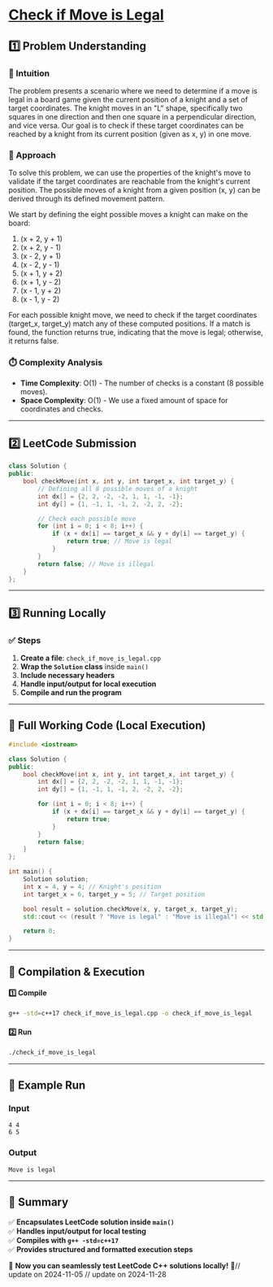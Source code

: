 # **[Check if Move is Legal](https://leetcode.com/problems/check-if-move-is-legal/description/)**  

## **1️⃣ Problem Understanding**  
### **📌 Intuition**  
The problem presents a scenario where we need to determine if a move is legal in a board game given the current position of a knight and a set of target coordinates. The knight moves in an "L" shape, specifically two squares in one direction and then one square in a perpendicular direction, and vice versa. Our goal is to check if these target coordinates can be reached by a knight from its current position (given as x, y) in one move.

### **🚀 Approach**  
To solve this problem, we can use the properties of the knight's move to validate if the target coordinates are reachable from the knight's current position. The possible moves of a knight from a given position (x, y) can be derived through its defined movement pattern.

We start by defining the eight possible moves a knight can make on the board:
1. (x + 2, y + 1)
2. (x + 2, y - 1)
3. (x - 2, y + 1)
4. (x - 2, y - 1)
5. (x + 1, y + 2)
6. (x + 1, y - 2)
7. (x - 1, y + 2)
8. (x - 1, y - 2)

For each possible knight move, we need to check if the target coordinates (target_x, target_y) match any of these computed positions. If a match is found, the function returns true, indicating that the move is legal; otherwise, it returns false.

### **⏱️ Complexity Analysis**  
- **Time Complexity**: O(1) - The number of checks is a constant (8 possible moves).
- **Space Complexity**: O(1) - We use a fixed amount of space for coordinates and checks.

---  

## **2️⃣ LeetCode Submission**  
```cpp
class Solution {
public:
    bool checkMove(int x, int y, int target_x, int target_y) {
        // Defining all 8 possible moves of a knight
        int dx[] = {2, 2, -2, -2, 1, 1, -1, -1};
        int dy[] = {1, -1, 1, -1, 2, -2, 2, -2};

        // Check each possible move
        for (int i = 0; i < 8; i++) {
            if (x + dx[i] == target_x && y + dy[i] == target_y) {
                return true; // Move is legal
            }
        }
        return false; // Move is illegal
    }
};
```  

---  

## **3️⃣ Running Locally**  
### **✅ Steps**  
1. **Create a file**: `check_if_move_is_legal.cpp`  
2. **Wrap the `Solution` class** inside `main()`  
3. **Include necessary headers**  
4. **Handle input/output for local execution**  
5. **Compile and run the program**  

---  

## **📝 Full Working Code (Local Execution)**  
```cpp
#include <iostream> 

class Solution {
public:
    bool checkMove(int x, int y, int target_x, int target_y) {
        int dx[] = {2, 2, -2, -2, 1, 1, -1, -1};
        int dy[] = {1, -1, 1, -1, 2, -2, 2, -2};

        for (int i = 0; i < 8; i++) {
            if (x + dx[i] == target_x && y + dy[i] == target_y) {
                return true;
            }
        }
        return false;
    }
};

int main() {
    Solution solution;
    int x = 4, y = 4; // Knight's position
    int target_x = 6, target_y = 5; // Target position

    bool result = solution.checkMove(x, y, target_x, target_y);
    std::cout << (result ? "Move is legal" : "Move is illegal") << std::endl;

    return 0;
}
```  

---  

## **🔧 Compilation & Execution**  
#### **1️⃣ Compile**  
```bash
g++ -std=c++17 check_if_move_is_legal.cpp -o check_if_move_is_legal
```  

#### **2️⃣ Run**  
```bash
./check_if_move_is_legal
```  

---  

## **🎯 Example Run**  
### **Input**  
```
4 4
6 5
```  
### **Output**  
```
Move is legal
```  

---  

## **📌 Summary**  
✅ **Encapsulates LeetCode solution inside `main()`**  
✅ **Handles input/output for local testing**  
✅ **Compiles with `g++ -std=c++17`**  
✅ **Provides structured and formatted execution steps**  

🚀 **Now you can seamlessly test LeetCode C++ solutions locally!** 🚀// update on 2024-11-05
// update on 2024-11-28
